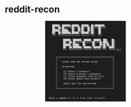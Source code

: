 # reddit-recon

<p align='center'><img src='https://github.com/kariemoorman/reddit-recon/blob/main/redditrecon.png' alt='rr' width='50%'/></p>
